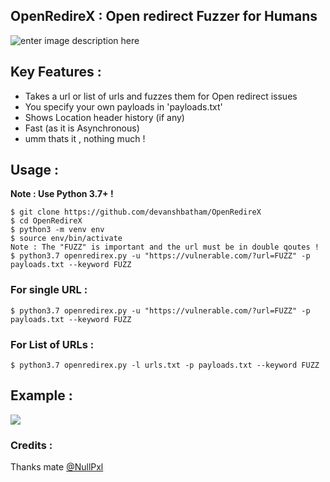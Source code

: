 ## OpenRedireX : Open redirect Fuzzer for Humans 
![enter image description here](https://raw.githubusercontent.com/devanshbatham/OpenRedireX/master/static/banner.PNG)

## Key Features : 

 - Takes a url or list of urls and fuzzes them for Open redirect issues 
 - You specify your own payloads in 'payloads.txt'
 - Shows Location header history (if any)
 - Fast (as it is Asynchronous)
 - umm thats it , nothing much  ! 

## Usage : 
**Note : Use Python 3.7+ !** 
```
$ git clone https://github.com/devanshbatham/OpenRedireX
$ cd OpenRedireX
$ python3 -m venv env
$ source env/bin/activate
Note : The "FUZZ" is important and the url must be in double qoutes ! 
$ python3.7 openredirex.py -u "https://vulnerable.com/?url=FUZZ" -p payloads.txt --keyword FUZZ
```

### For single URL : 
```
$ python3.7 openredirex.py -u "https://vulnerable.com/?url=FUZZ" -p payloads.txt --keyword FUZZ
```

### For List of URLs : 
```
$ python3.7 openredirex.py -l urls.txt -p payloads.txt --keyword FUZZ
```
## Example : 
![](https://raw.githubusercontent.com/devanshbatham/OpenRedireX/master/static/example.PNG)
### Credits : 
Thanks mate [@NullPxl](https://twitter.com/NullPxl)
